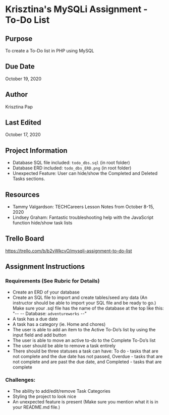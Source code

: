 # Krisztina's MySQLi Assignment - To-Do List

## Purpose 
To create a To-Do list in PHP using MySQL

## Due Date 
October 19, 2020

## Author
Krisztina Pap

## Last Edited
October 17, 2020

## Project Information
- Database SQL file included: `todo_dbs.sql` (in root folder)
- Database ERD included: `todo_dbs_ERD.png` (in root folder) 
- Unexpected Feature: User can hide/show the Completed and Deleted Tasks sections.

## Resources
- Tammy Valgardson: TECHCareers Lesson Notes from October 8-15, 2020
- Lindsey Graham: Fantastic troubleshooting help with the JavaScript function hide/show task lists

## Trello Board
https://trello.com/b/b2vWkcvO/mysqli-assignment-to-do-list

## Assignment Instructions

### Requirements (See Rubric for Details)
- Create an ERD of your database
- Create an SQL file to import and create tables/seed any data (An instructor should be able to import your SQL file and be ready to go.) Make sure your .sql file has the name of the database at the top like this:
"--
-- Database: `adventureworks`
--"
- A task has a due date
- A task has a category (ie. Home and chores)
- The user is able to add an item to the Active To-Do’s list by using the input field and add button
- The user is able to move an active to-do to the Complete To-Do’s list
- The user should be able to remove a task entirely
- There should be three statuses a task can have: To do - tasks that are not complete and the due date has not passed, Overdue - tasks that are not complete and are past the due date, and Completed - tasks that are complete 

### Challenges:
- The ability to add/edit/remove Task Categories
- Styling the project to look nice
- An unexpected feature is present (Make sure you mention what it is in your README.md file.)
